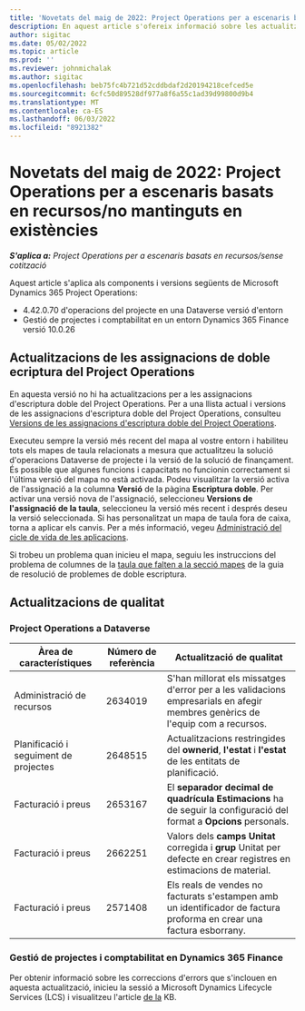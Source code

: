 ```yaml
---
title: 'Novetats del maig de 2022: Project Operations per a escenaris basats en recursos/no mantinguts en existències'
description: En aquest article s'ofereix informació sobre les actualitzacions de qualitat que estan disponibles a la versió de Microsoft de maig de Dynamics 365 Project Operations 2022 per a escenaris basats en recursos o no emmagatzemats.
author: sigitac
ms.date: 05/02/2022
ms.topic: article
ms.prod: ''
ms.reviewer: johnmichalak
ms.author: sigitac
ms.openlocfilehash: beb75fc4b721d52cddbdaf2d20194218cefced5e
ms.sourcegitcommit: 6cfc50d89528df977a8f6a55c1ad39d99800d9b4
ms.translationtype: MT
ms.contentlocale: ca-ES
ms.lasthandoff: 06/03/2022
ms.locfileid: "8921382"
---
```

# <a name="whats-new-may-2022---project-operations-for-resourcenon-stocked-based-scenarios"></a>Novetats del maig de 2022: Project Operations per a escenaris basats en recursos/no mantinguts en existències

_**S'aplica a:** Project Operations per a escenaris basats en recursos/sense cotització_

Aquest article s'aplica als components i versions següents de Microsoft Dynamics 365 Project Operations:

- 4.42.0.70 d'operacions del projecte en una Dataverse versió d'entorn
- Gestió de projectes i comptabilitat en un entorn Dynamics 365 Finance versió 10.0.26

## <a name="project-operations-dual-write-maps-updates"></a>Actualitzacions de les assignacions de doble ecriptura del Project Operations

En aquesta versió no hi ha actualitzacions per a les assignacions d'escriptura doble del Project Operations. Per a una llista actual i versions de les assignacions d'escriptura doble del Project Operations, consulteu [Versions de les assignacions d'escriptura doble del Project Operations](../environment/resource-dual-write-maps.md).

Executeu sempre la versió més recent del mapa al vostre entorn i habiliteu tots els mapes de taula relacionats a mesura que actualitzeu la solució d'operacions Dataverse de projecte i la versió de la solució de finançament. És possible que algunes funcions i capacitats no funcionin correctament si l'última versió del mapa no està activada. Podeu visualitzar la versió activa de l'assignació a la columna **Versió** de la pàgina **Escriptura doble**. Per activar una versió nova de l'assignació, seleccioneu **Versions de l'assignació de la taula**, seleccioneu la versió més recent i després deseu la versió seleccionada. Si has personalitzat un mapa de taula fora de caixa, torna a aplicar els canvis. Per a més informació, vegeu [Administració del cicle de vida de les aplicacions](/dynamics365/fin-ops-core/dev-itpro/data-entities/dual-write/app-lifecycle-management).

Si trobeu un problema quan inicieu el mapa, seguiu les instruccions del problema de columnes de la [taula que falten a la secció mapes](/dynamics365/fin-ops-core/dev-itpro/data-entities/dual-write/dual-write-troubleshooting-finops-upgrades#missing-table-columns-issue-on-maps) de la guia de resolució de problemes de doble escriptura.

## <a name="quality-updates"></a>Actualitzacions de qualitat
### <a name="project-operations-on-dataverse"></a>Project Operations a Dataverse

| Àrea de característiques | Número de referència | Actualització de qualitat |
| --- | --- | --- |
| Administració de recursos | 2634019 | S'han millorat els missatges d'error per a les validacions empresarials en afegir membres genèrics de l'equip com a recursos. |
| Planificació i seguiment de projectes | 2648515 | Actualitzacions restringides del **ownerid**, **l'estat** i **l'estat** de les entitats de planificació. |
| Facturació i preus | 2653167 | El **separador decimal de quadrícula Estimacions** ha de seguir la configuració del format a **Opcions** personals. |
| Facturació i preus| 2662251 | Valors dels **camps Unitat** corregida i **grup** Unitat per defecte en crear registres en estimacions de material. |
| Facturació i preus| 2571408 | Els reals de vendes no facturats s'estampen amb un identificador de factura proforma en crear una factura esborrany. |

### <a name="project-management-and-accounting-in-dynamics-365-finance"></a>Gestió de projectes i comptabilitat en Dynamics 365 Finance

Per obtenir informació sobre les correccions d'errors que s'inclouen en aquesta actualització, inicieu la sessió a Microsoft Dynamics Lifecycle Services (LCS) i visualitzeu l'article [de la](https://fix.lcs.dynamics.com/Issue/Details?bugId=662864) KB.

